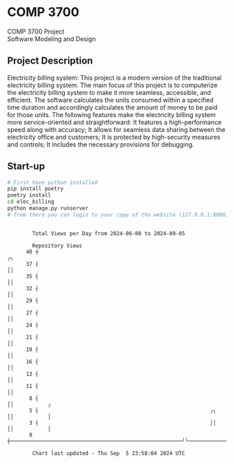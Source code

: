 # COMP 3700
COMP 3700 Project  
Software Modeling and Design
## Project Description
Electricity billing system: This project is a modern version of the traditional electricity billing system. The main focus of this project is to computerize the electricity billing system to make it more seamless, accessible, and efficient. The software calculates the units consumed within a specified time duration and accordingly calculates the amount of money to be paid for those units. The following features make the electricity billing system more service-oriented and straightforward: It features a high-performance speed along with accuracy; It allows for seamless data sharing between the electricity office and customers; It is protected by high-security measures and controls; It includes the necessary provisions for debugging.

## Start-up
```bash
# First have python installed
pip install poetry
poetry install
cd elec_billing
python manage.py runserver
# from there you can login to your copy of the website (127.0.0.1:8000), default creds are admin/admin
```

```

        Total Views per Day from 2024-06-08 to 2024-09-05

        Repository Views
      40 ┼                                                                           ╭╮
      37 ┤                                                                           ││
      35 ┤                                                                           ││
      32 ┤                                                                           ││
      29 ┤                                                                           ││
      27 ┤                                                                           ││
      24 ┤                                                                           ││
      21 ┤                                                                           ││
      19 ┤                                                                           ││
      16 ┤                                                                           ││
      13 ┤                                                                           ││
      11 ┤                                                                           ││
       8 ┤                                                                           ││           ╭
       5 ┤                                                       ╭╮                  ││           │
       3 ┤                                                       ││                  ││           │
       0 ┼───────────────────────────────────────────────────────╯╰──────────────────╯╰───────────╯

        Chart last updated - Thu Sep  5 23:58:04 2024 UTC
        
```
